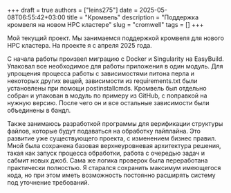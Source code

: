+++ 
draft = true
authors = ["leins275"]
date = 2025-05-08T06:55:42+03:00
title = "Кромвель"
description = "Поддержка кромвеля на новом HPC кластере"
slug = "cromwell"
tags = []
+++

Мой текущий проект. Мы занимаемся поддержкой кромвеля для нового HPC кластера. 
На проекте я с апреля 2025 года. 

С начала работы произвел миграцию с Docker и Singularity на EasyBuild. Упаковал все необходимое для работы приложения в один модуль. Для упрощения процесса работы с зависимостями питона перла и некоторых других вещей, зависимости из requirements.txt были установлены при помощи postinstallcmds. Кромвель был отдельно собран и упакован в модуль по примеру из GitHub, с поправкой на нужную версию. После чего он и все остальные зависимости были объединены в бандл. 

Также занимаюсь разработкой программы для верификации структуры файлов, которые будут подаваться на обработку пайплайна. Это развитие уже существующего проекта, с изменением бизнес правил. Мной была сохранена базовая верхнеуровневая архитектура решения, такая как запуск процесса обработки, работа с очередью задач и сабмит новых джоб. Сама же логика проверок была переработана практически полностью. Я старался сохранить максимум имеющегося кода, но при этом иметь возможность постоянно расширять систему под уточнение требований. 